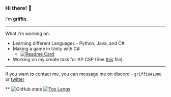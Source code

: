 ### Hi there! 👋

I'm **griffin**.

***

What I'm working on: 
* Learning different Languages - Python, Java, and C#
* Making a game in Unity with C#
    * [![Readme Card](https://github-readme-stats.vercel.app/api/pin/?username=gr1ffin&repo=UnityTests)](https://github.com/anuraghazra/github-readme-stats)
* Working on my create task for AP CSP (See [this](https://github.com/gr1ffin/Python-Creations/blob/main/combination.py) file).

***

If you want to contact me, you can message me on discord - ``griffin#1000`` or [twitter](https://twitter.com/gr1ffinvr)


**
![GitHub stats](https://github-readme-stats.vercel.app/api?username=gr1ffin&show_icons=true&theme=dracula)
[![Top Langs](https://github-readme-stats.vercel.app/api/top-langs/?username=gr1ffin&layout=compact&theme=dracula)](https://github.com/anuraghazra/github-readme-stats)



